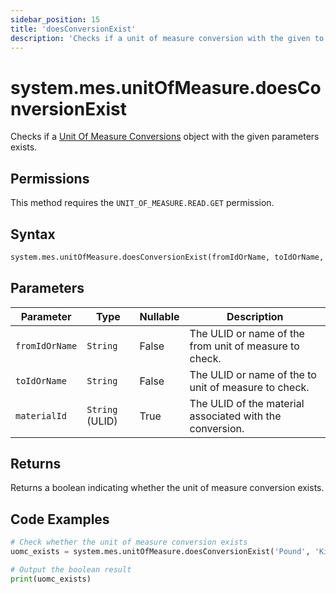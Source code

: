 ```yaml
---
sidebar_position: 15
title: 'doesConversionExist'
description: 'Checks if a unit of measure conversion with the given to and from unit of measures and the material ID exists.'
---
```


# system.mes.unitOfMeasure.doesConversionExist

Checks if a [Unit Of Measure Conversions](../../data-model/utility-models/unit-of-measure-model/unit-of-measure-conversion) object with the given parameters exists.

## Permissions

This method requires the `UNIT_OF_MEASURE.READ.GET` permission.

## Syntax

```python
system.mes.unitOfMeasure.doesConversionExist(fromIdOrName, toIdOrName, materialId)
```

## Parameters

| Parameter      | Type            | Nullable | Description                                              |
| -------------- | --------------- | -------- | -------------------------------------------------------- |
| `fromIdOrName` | `String`        | False    | The ULID or name of the from unit of measure to check.   |
| `toIdOrName`   | `String`        | False    | The ULID or name of the to unit of measure to check.     |
| `materialId`   | `String` (ULID) | True     | The ULID of the material associated with the conversion. |

## Returns

Returns a boolean indicating whether the unit of measure conversion exists.

## Code Examples

```python
# Check whether the unit of measure conversion exists
uomc_exists = system.mes.unitOfMeasure.doesConversionExist('Pound', 'Kilogram', '01JCH3TP3Y-4B080WHN-MSR8RVP5')

# Output the boolean result
print(uomc_exists)
```
